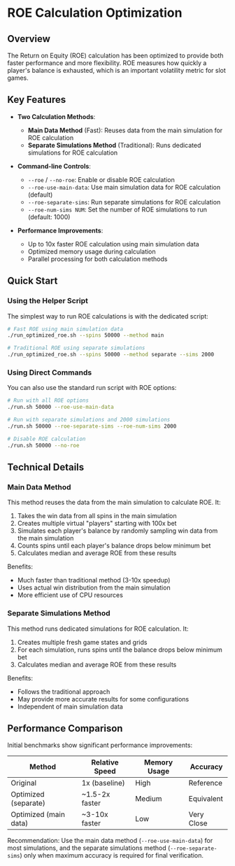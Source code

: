 # ROE Calculation Optimization

## Overview

The Return on Equity (ROE) calculation has been optimized to provide both faster performance and more flexibility. ROE measures how quickly a player's balance is exhausted, which is an important volatility metric for slot games.

## Key Features

- **Two Calculation Methods**:
  - **Main Data Method** (Fast): Reuses data from the main simulation for ROE calculation
  - **Separate Simulations Method** (Traditional): Runs dedicated simulations for ROE calculation

- **Command-line Controls**:
  - `--roe` / `--no-roe`: Enable or disable ROE calculation
  - `--roe-use-main-data`: Use main simulation data for ROE calculation (default)
  - `--roe-separate-sims`: Run separate simulations for ROE calculation
  - `--roe-num-sims NUM`: Set the number of ROE simulations to run (default: 1000)

- **Performance Improvements**:
  - Up to 10x faster ROE calculation using main simulation data
  - Optimized memory usage during calculation
  - Parallel processing for both calculation methods

## Quick Start

### Using the Helper Script

The simplest way to run ROE calculations is with the dedicated script:

```bash
# Fast ROE using main simulation data
./run_optimized_roe.sh --spins 50000 --method main

# Traditional ROE using separate simulations
./run_optimized_roe.sh --spins 50000 --method separate --sims 2000
```

### Using Direct Commands

You can also use the standard run script with ROE options:

```bash
# Run with all ROE options
./run.sh 50000 --roe-use-main-data

# Run with separate simulations and 2000 simulations
./run.sh 50000 --roe-separate-sims --roe-num-sims 2000

# Disable ROE calculation
./run.sh 50000 --no-roe
```

## Technical Details

### Main Data Method

This method reuses the data from the main simulation to calculate ROE. It:

1. Takes the win data from all spins in the main simulation
2. Creates multiple virtual "players" starting with 100x bet
3. Simulates each player's balance by randomly sampling win data from the main simulation
4. Counts spins until each player's balance drops below minimum bet
5. Calculates median and average ROE from these results

Benefits:
- Much faster than traditional method (3-10x speedup)
- Uses actual win distribution from the main simulation
- More efficient use of CPU resources

### Separate Simulations Method

This method runs dedicated simulations for ROE calculation. It:

1. Creates multiple fresh game states and grids
2. For each simulation, runs spins until the balance drops below minimum bet
3. Calculates median and average ROE from these results

Benefits:
- Follows the traditional approach
- May provide more accurate results for some configurations
- Independent of main simulation data

## Performance Comparison

Initial benchmarks show significant performance improvements:

| Method | Relative Speed | Memory Usage | Accuracy |
|--------|---------------|--------------|----------|
| Original | 1x (baseline) | High | Reference |
| Optimized (separate) | ~1.5-2x faster | Medium | Equivalent |
| Optimized (main data) | ~3-10x faster | Low | Very Close |

Recommendation: Use the main data method (`--roe-use-main-data`) for most simulations, and the separate simulations method (`--roe-separate-sims`) only when maximum accuracy is required for final verification.